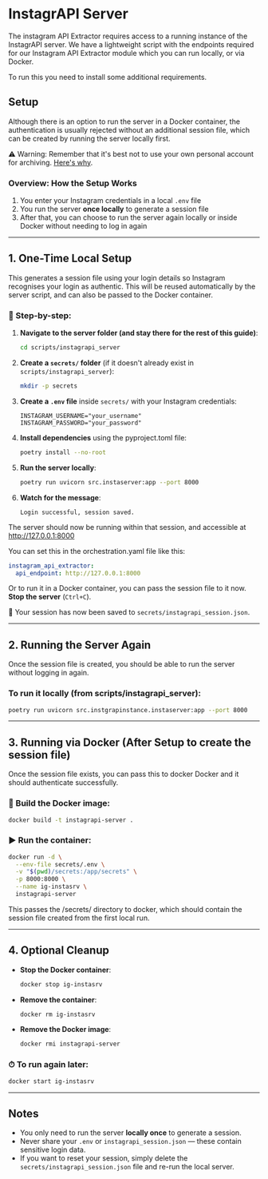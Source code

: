 # InstagrAPI Server

The instagram API Extractor requires access to a running instance of the InstagrAPI server. 
We have a lightweight script with the endpoints required for our Instagram API Extractor module which you can run locally, or via Docker.

To run this you need to install some additional requirements.

## Setup

Although there is an option to run the server in a Docker container, the authentication is usually rejected without an additional session file, which can be created by running the server locally first.

⚠️ Warning: Remember that it's best not to use your own personal account for archiving. [Here's why](../installation/authentication.md#recommendations-for-authentication).


### Overview: How the Setup Works

1. You enter your Instagram credentials in a local `.env` file
2. You run the server **once locally** to generate a session file
3. After that, you can choose to run the server again locally or inside Docker without needing to log in again

---

## 1. One-Time Local Setup 

This generates a session file using your login details so Instagram recognises your login as authentic. 
This will be reused automatically by the server script, and can also be passed to the Docker container.

### 🔧 Step-by-step:

1. **Navigate to the server folder (and stay there for the rest of this guide)**:
   ```bash
   cd scripts/instagrapi_server
   ```

2. **Create a `secrets/` folder** (if it doesn't already exist in `scripts/instagrapi_server`):
   ```bash
   mkdir -p secrets
   ```

3. **Create a `.env` file** inside `secrets/` with your Instagram credentials:
   ```dotenv
   INSTAGRAM_USERNAME="your_username"
   INSTAGRAM_PASSWORD="your_password"
   ```

4. **Install dependencies** using the pyproject.toml file:
  
   ```bash
   poetry install --no-root
   ```

5. **Run the server locally**:
   ```bash
   poetry run uvicorn src.instaserver:app --port 8000
   ```

6. **Watch for the message**:
   ```
   Login successful, session saved.
   ```

The server should now be running within that session, and accessible at  http://127.0.0.1:8000 

You can set this in the orchestration.yaml file like this:
```yaml
instagram_api_extractor:
  api_endpoint: http://127.0.0.1:8000
```

Or to run it in a Docker container, you can pass the session file to it now.
**Stop the server** (`Ctrl+C`).

📅 Your session has now been saved to `secrets/instagrapi_session.json`.

---

## 2. Running the Server Again

Once the session file is created, you should be able to run the server without logging in again.

### To run it locally (from scripts/instagrapi_server):
```bash
poetry run uvicorn src.instgrapinstance.instaserver:app --port 8000
```

---

## 3. Running via Docker (After Setup to create the session file)

Once the session file exists, you can pass this to docker Docker and it should authenticate successfully.

### 🔨 Build the Docker image:
```bash
docker build -t instagrapi-server .
```

### ▶️ Run the container:
```bash
docker run -d \
  --env-file secrets/.env \
  -v "$(pwd)/secrets:/app/secrets" \
  -p 8000:8000 \
  --name ig-instasrv \
  instagrapi-server
```

This passes the /secrets/ directory to docker, which should contain the session file created from the first local run.

---

## 4. Optional Cleanup

- **Stop the Docker container**:
  ```bash
  docker stop ig-instasrv
  ```

- **Remove the container**:
  ```bash
  docker rm ig-instasrv
  ```

- **Remove the Docker image**:
  ```bash
  docker rmi instagrapi-server
  ```

### ⏱ To run again later:
```bash
docker start ig-instasrv
```

---

##  Notes

- You only need to run the server **locally once** to generate a session.
- Never share your `.env` or `instagrapi_session.json` — these contain sensitive login data. 
- If you want to reset your session, simply delete the `secrets/instagrapi_session.json` file and re-run the local server.
